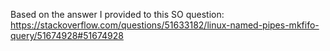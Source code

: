 Based on the answer I provided to this SO question: https://stackoverflow.com/questions/51633182/linux-named-pipes-mkfifo-query/51674928#51674928
